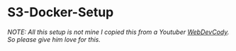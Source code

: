 # S3-Docker-Setup
*NOTE: All this setup is not mine I copied this from a Youtuber [WebDevCody](https://github.com/webdevcody). So please give him love for this.*
